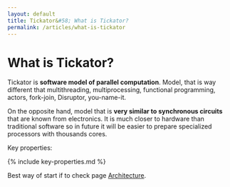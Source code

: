 ```yaml
---
layout: default
title: Tickator&#58; What is Tickator?
permalink: /articles/what-is-tickator
---
```


What is Tickator?
=================

Tickator is **software model of parallel computation**. Model, that is way different that multithreading, multiprocessing, functional programming, actors, fork-join, Disruptor, you-name-it.

On the opposite hand, model that is **very similar to synchronous circuits** that are known from electronics. It is much closer to hardware than traditional software so in future it will be easier to prepare specialized processors with thousands cores.

Key properties:

{% include key-properties.md %}

Best way of start if to check page [Architecture](/articles/architecture).
